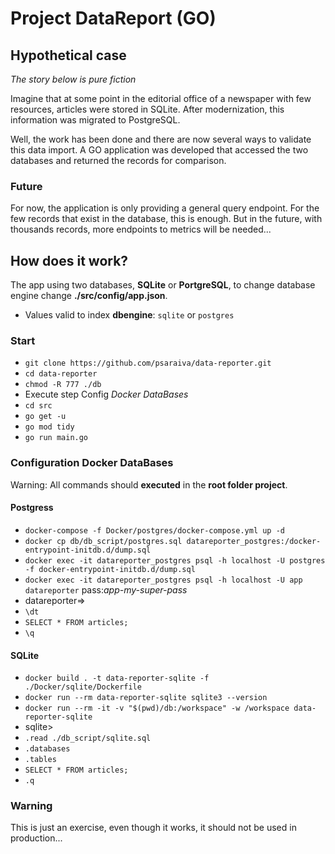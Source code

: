 # Project DataReport (GO)

## Hypothetical case
*The story below is pure fiction*

Imagine that at some point in the editorial office of a newspaper with few resources, articles were stored in SQLite. After modernization, this information was migrated to PostgreSQL.

Well, the work has been done and there are now several ways to validate this data import. A GO application was developed that accessed the two databases and returned the records for comparison.

### Future
For now, the application is only providing a general query endpoint. For the few records that exist in the database, this is enough. But in the future, with thousands records, more endpoints to metrics will be needed...

## How does it work?
The app using two databases, **SQLite** or **PortgreSQL**, to change database engine change **./src/config/app.json**.
- Values valid to index **dbengine**: `sqlite` or `postgres`

### Start
- `git clone https://github.com/psaraiva/data-reporter.git`
- `cd data-reporter`
- `chmod -R 777 ./db`
- Execute step Config *Docker DataBases*
- `cd src`
- `go get -u`
- `go mod tidy`
- `go run main.go`

### Configuration Docker DataBases
Warning: All commands should **executed** in the **root folder project**.

#### Postgress
- `docker-compose -f Docker/postgres/docker-compose.yml up -d`
- `docker cp db/db_script/postgres.sql datareporter_postgres:/docker-entrypoint-initdb.d/dump.sql`
- `docker exec -it datareporter_postgres psql -h localhost -U postgres -f docker-entrypoint-initdb.d/dump.sql`
- `docker exec -it datareporter_postgres psql -h localhost -U app datareporter` pass:*app-my-super-pass*
- datareporter=>
- `\dt`
- `SELECT * FROM articles;`
- `\q`

#### SQLite
- `docker build . -t data-reporter-sqlite -f ./Docker/sqlite/Dockerfile`
- `docker run --rm data-reporter-sqlite sqlite3 --version`
- `docker run --rm -it -v "$(pwd)/db:/workspace" -w /workspace data-reporter-sqlite`
- sqlite>
- `.read ./db_script/sqlite.sql`
- `.databases`
- `.tables`
- `SELECT * FROM articles;`
- `.q`

### Warning
This is just an exercise, even though it works, it should not be used in production...

